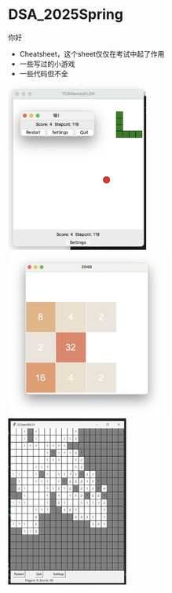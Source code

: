 # DSA_2025Spring

你好

- Cheatsheet，这个sheet仅仅在考试中起了作用
- 一些写过的小游戏
- 一些代码但不全

<img src="https://raw.githubusercontent.com/liuneyc/PICTURES/main/img/20250623163428706.png" style="zoom: 33%;" /><img src="https://raw.githubusercontent.com/liuneyc/PICTURES/main/img/20250623163522258.png" style="zoom:33%;" /><img src="https://raw.githubusercontent.com/liuneyc/PICTURES/main/img/20250623163809124.png" style="zoom:33%;" />

